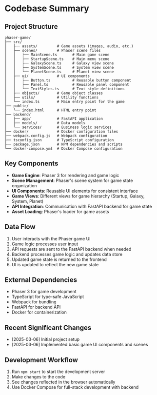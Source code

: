 # Codebase Summary

## Project Structure
```
phaser-game/
├── src/
│   ├── assets/         # Game assets (images, audio, etc.)
│   ├── scenes/         # Phaser scene files
│   │   ├── MainScene.ts       # Main game scene
│   │   ├── StartupScene.ts    # Main menu scene
│   │   ├── GalaxyScene.ts     # Galaxy view scene
│   │   ├── SystemScene.ts     # System view scene
│   │   └── PlanetScene.ts     # Planet view scene
│   ├── ui/             # UI components
│   │   ├── Button.ts          # Reusable button component
│   │   ├── Panel.ts           # Reusable panel component
│   │   └── TextStyles.ts      # Text style definitions
│   ├── objects/        # Game object classes
│   ├── utils/          # Utility functions
│   └── index.ts        # Main entry point for the game
├── public/
│   └── index.html      # HTML entry point
├── backend/
│   ├── app/            # FastAPI application
│   ├── models/         # Data models
│   └── services/       # Business logic services
├── docker/             # Docker configuration files
├── webpack.config.js   # Webpack configuration
├── tsconfig.json       # TypeScript configuration
├── package.json        # NPM dependencies and scripts
└── docker-compose.yml  # Docker Compose configuration
```

## Key Components
- **Game Engine**: Phaser 3 for rendering and game logic
- **Scene Management**: Phaser's scene system for game state organization
- **UI Components**: Reusable UI elements for consistent interface
- **Game Views**: Different views for game hierarchy (Startup, Galaxy, System, Planet)
- **API Integration**: Communication with FastAPI backend for game state
- **Asset Loading**: Phaser's loader for game assets

## Data Flow
1. User interacts with the Phaser game UI
2. Game logic processes user input
3. API requests are sent to the FastAPI backend when needed
4. Backend processes game logic and updates data store
5. Updated game state is returned to the frontend
6. UI is updated to reflect the new game state

## External Dependencies
- Phaser 3 for game development
- TypeScript for type-safe JavaScript
- Webpack for bundling
- FastAPI for backend API
- Docker for containerization

## Recent Significant Changes
- [2025-03-06] Initial project setup
- [2025-03-06] Implemented basic game UI components and scenes

## Development Workflow
1. Run `npm start` to start the development server
2. Make changes to the code
3. See changes reflected in the browser automatically
4. Use Docker Compose for full-stack development with backend
